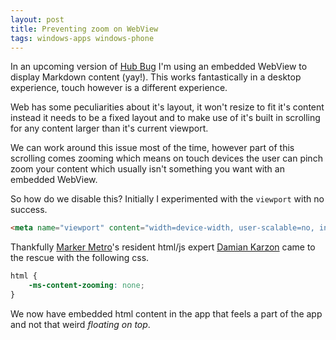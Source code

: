 ```yaml
---
layout: post
title: Preventing zoom on WebView	
tags: windows-apps windows-phone  
---
```


In an upcoming version of [Hub Bug][hb] I'm using an embedded WebView to display Markdown content (yay!). This works fantastically in a desktop experience, touch however is a different experience.

Web has some peculiarities about it's layout, it won't resize to fit it's content instead it needs to be a fixed layout and to make use of it's built in scrolling for any content larger than it's current viewport.

We can work around this issue most of the time, however part of this scrolling comes zooming which means on touch devices the user can pinch zoom your content which usually isn't something you want with an embedded WebView.

So how do we disable this? Initially I experimented with the `viewport` with no success.

``` html
<meta name="viewport" content="width=device-width, user-scalable=no, initial-scale=1.0, minimum-scale=1.0, maximum-scale=1.0">
```

Thankfully [Marker Metro][mm]'s resident html/js expert [Damian Karzon][dk] came to the rescue with the following css.

``` css
html {
    -ms-content-zooming: none;
}
```

We now have embedded html content in the app that feels a part of the app and not that weird *floating on top*.

[hb]: http://compiledexperience.com/windows-apps/hub-bug/
[dk]: https://twitter.com/dkarzon
[mm]: http://www.markermetro.com/